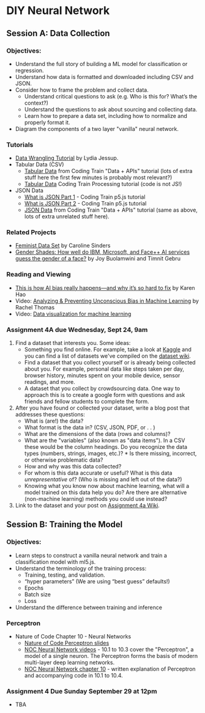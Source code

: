 # DIY Neural Network

## Session A: Data Collection

### Objectives:
* Understand the full story of building a ML model for classification or regression.
* Understand how data is formatted and downloaded including CSV and JSON.
* Consider how to frame the problem and collect data.
    * Understand critical questions to ask (e.g. Who is this for? What’s the context?)
    * Understand the questions to ask about sourcing and collecting data.
    * Learn how to prepare a data set, including how to normalize and properly format it.
* Diagram the components of a two layer "vanilla" neural network.

### Tutorials
* [Data Wrangling Tutorial](https://github.com/ml5js/Intro-ML-Arts-IMA/blob/source/04_diy_neural/data-tutorial.md) by Lydia Jessup.
* Tabular Data (CSV)
   * [Tabular Data](https://youtu.be/RfMkdvN-23o) from Coding Train "Data + APIs" tutorial (lots of extra stuff here the first few minutes is probably most relevant?)
   * [Tabular Data](https://youtu.be/woaR-CJEwqc) Coding Train Processing tutorial (code is not JS!)
* JSON Data
   * [What is JSON Part 1](https://youtu.be/_NFkzw6oFtQ) - Coding Train p5.js tutorial
   * [What is JSON Part 2](https://youtu.be/118sDpLOClw) - Coding Train p5.js tutorial
   * [JSON Data](https://youtu.be/uxf0--uiX0I) from Coding Train "Data + APIs" tutorial (same as above, lots of extra unrelated stuff here).

### Related Projects
* [Feminist Data Set](https://carolinesinders.com/feminist-data-set/) by Caroline Sinders
* [Gender Shades: How well do IBM, Microsoft, and Face++ AI services guess the gender of a face?](http://gendershades.org/) by Joy Buolamwini and Timnit Gebru

### Reading and Viewing
* [This is how AI bias really happens—and why it’s so hard to fix](https://www.technologyreview.com/s/612876/this-is-how-ai-bias-really-happensand-why-its-so-hard-to-fix/) by Karen Hao
* Video: [Analyzing & Preventing Unconscious Bias in Machine Learning](https://www.infoq.com/presentations/unconscious-bias-machine-learning) by Rachel Thomas
* Video: [Data visualization for machine learning](https://vimeo.com/304131671)

### Assignment 4A due Wednesday, Sept 24, 9am
1. Find a dataset that interests you. Some ideas:
    * Something you find online. For example, take a look at [Kaggle](https://www.kaggle.com/) and you can find a list of datasets we've compiled on the [dataset wiki](https://github.com/ml5js/Intro-ML-Arts-IMA/wiki/Datasets).
    * Find a dataset that you collect yourself or is already being collected about you. For example, personal data like steps taken per day, browser history, minutes spent on your mobile device, sensor readings, and more.
    * A dataset that you collect by crowdsourcing data. One way to approach this is to create a google form with questions and ask friends and fellow students to complete the form.
2. After you have found or collected your dataset, write a blog post that addresses these questions:
    * What is (are!) the data?
    * What format is the data in? (CSV, JSON, PDF, or . . )
    * What are the dimensions of the data (rows and columns)?
    * What are the "variables" (also known as "data items"). In a CSV these would be the column headings. Do you recognize the data types (numbers, strings, images, etc.)?    * Is there missing, incorrect, or otherwise problematic data?
    * How and why was this data collected?
    * For whom is this data accurate or useful? What is this data *unrepresentative* of? (Who is missing and left out of the data?)
    * Knowing what you know now about machine learning, what will a model trained on this data help you do? Are there are alternative (non-machine learning) methods you could use instead?
3. Link to the dataset and your post on [Assignment 4a Wiki](https://github.com/ml5js/Intro-ML-Arts-IMA/wiki/Assignment-4a).

## Session B: Training the Model

### Objectives:
* Learn steps to construct a vanilla neural network and train a classification model with ml5.js.
* Understand the terminology of the training process:
    * Training, testing, and validation.
    * “hyper parameters” (We are using “best guess” defaults!)
    * Epochs
    * Batch size
    * Loss
* Understand the difference between training and inference

### Perceptron
* Nature of Code Chapter 10 - Neural Networks
   * [Nature of Code Perceptron slides](https://drive.google.com/open?id=1jB5dSPH5kvrCRsgFOhmOWPG31FYgfgbO)
   * [NOC Neural Network videos](https://youtu.be/XJ7HLz9VYz0?list=PLRqwX-V7Uu6aCibgK1PTWWu9by6XFdCfh) - 10.1 to 10.3 cover the "Perceptron", a model of a single neuron. The Perceptron forms the basis of modern multi-layer deep learning networks.
   * [NOC Neural Network chapter 10](https://natureofcode.com/book/chapter-10-neural-networks/) - written explanation of Perceptron and accompanying code in 10.1 to 10.4.

### Assignment 4 Due Sunday September 29 at 12pm
* TBA
